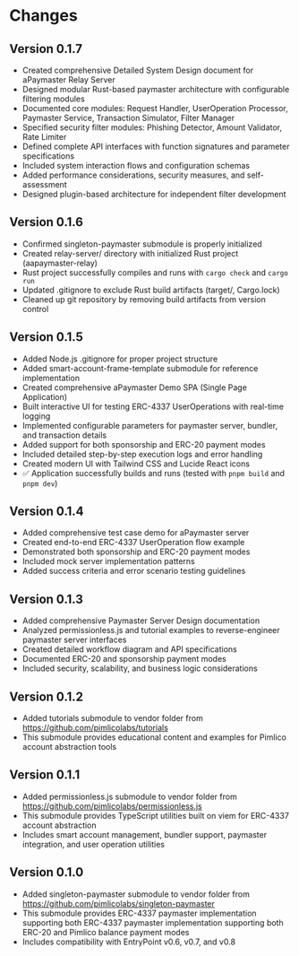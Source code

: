 # Changes

## Version 0.1.7

- Created comprehensive Detailed System Design document for aPaymaster Relay Server
- Designed modular Rust-based paymaster architecture with configurable filtering modules
- Documented core modules: Request Handler, UserOperation Processor, Paymaster Service, Transaction Simulator, Filter Manager
- Specified security filter modules: Phishing Detector, Amount Validator, Rate Limiter
- Defined complete API interfaces with function signatures and parameter specifications
- Included system interaction flows and configuration schemas
- Added performance considerations, security measures, and self-assessment
- Designed plugin-based architecture for independent filter development

## Version 0.1.6

- Confirmed singleton-paymaster submodule is properly initialized
- Created relay-server/ directory with initialized Rust project (aapaymaster-relay)
- Rust project successfully compiles and runs with `cargo check` and `cargo run`
- Updated .gitignore to exclude Rust build artifacts (target/, Cargo.lock)
- Cleaned up git repository by removing build artifacts from version control

## Version 0.1.5

- Added Node.js .gitignore for proper project structure
- Added smart-account-frame-template submodule for reference implementation
- Created comprehensive aPaymaster Demo SPA (Single Page Application)
- Built interactive UI for testing ERC-4337 UserOperations with real-time logging
- Implemented configurable parameters for paymaster server, bundler, and transaction details
- Added support for both sponsorship and ERC-20 payment modes
- Included detailed step-by-step execution logs and error handling
- Created modern UI with Tailwind CSS and Lucide React icons
- ✅ Application successfully builds and runs (tested with `pnpm build` and `pnpm dev`)

## Version 0.1.4

- Added comprehensive test case demo for aPaymaster server
- Created end-to-end ERC-4337 UserOperation flow example
- Demonstrated both sponsorship and ERC-20 payment modes
- Included mock server implementation patterns
- Added success criteria and error scenario testing guidelines

## Version 0.1.3

- Added comprehensive Paymaster Server Design documentation
- Analyzed permissionless.js and tutorial examples to reverse-engineer paymaster server interfaces
- Created detailed workflow diagram and API specifications
- Documented ERC-20 and sponsorship payment modes
- Included security, scalability, and business logic considerations

## Version 0.1.2

- Added tutorials submodule to vendor folder from https://github.com/pimlicolabs/tutorials
- This submodule provides educational content and examples for Pimlico account abstraction tools

## Version 0.1.1

- Added permissionless.js submodule to vendor folder from https://github.com/pimlicolabs/permissionless.js
- This submodule provides TypeScript utilities built on viem for ERC-4337 account abstraction
- Includes smart account management, bundler support, paymaster integration, and user operation utilities

## Version 0.1.0

- Added singleton-paymaster submodule to vendor folder from https://github.com/pimlicolabs/singleton-paymaster
- This submodule provides ERC-4337 paymaster implementation supporting both ERC-4337 paymaster implementation supporting both ERC-20 and Pimlico balance payment modes
- Includes compatibility with EntryPoint v0.6, v0.7, and v0.8
